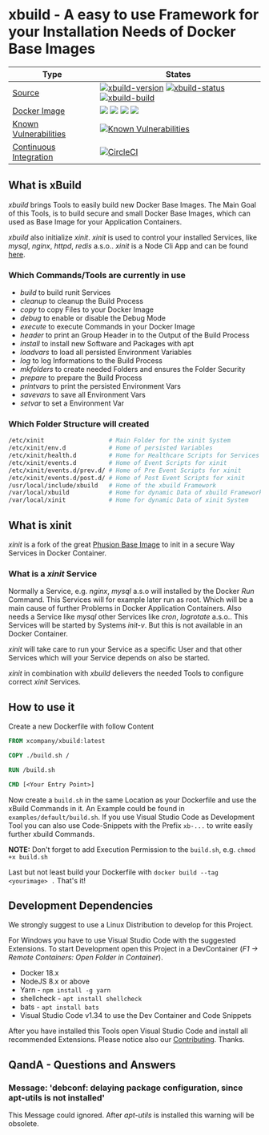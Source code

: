 # xbuild - A easy to use Framework for your Installation Needs of Docker Base Images

| Type | States |
|---|---|
| [Source](https://github.com/x-company/xbuild "View Source") | [![xbuild-version](https://img.shields.io/badge/Version-0.2.3-brightgreen.svg?style=flat)](https://github.com/x-company/xbuild) [![xbuild-status](https://img.shields.io/badge/Status-development%201-brightgreen.svg?style=flat)](https://github.com/x-company/xbuild/releases) [![xbuild-build](https://img.shields.io/badge/Builds-7-brightgreen.svg?style=flat)](https://github.com/x-company/xbuild) |
| [Docker Image](https://cloud.docker.com/u/xcompany/repository/docker/xcompany "Show Image on Docker Hub") | [![](https://images.microbadger.com/badges/image/xcompany/xbuild.svg)](https://microbadger.com/images/xcompany/xbuild "Get your own image badge on microbadger.com") [![](https://images.microbadger.com/badges/version/xcompany/xbuild.svg)](https://microbadger.com/images/xcompany/xbuild "Get your own version badge on microbadger.com") [![](https://images.microbadger.com/badges/commit/xcompany/xbuild.svg)](https://microbadger.com/images/xcompany/xbuild "Get your own commit badge on microbadger.com") [![](https://images.microbadger.com/badges/license/xcompany/xbuild.svg)](https://microbadger.com/images/xcompany/xbuild "Get your own license badge on microbadger.com") |
| [Known Vulnerabilities](https://snyk.io//test/github/x-company/xbuild "View Security Status") |[![Known Vulnerabilities](https://snyk.io//test/github/x-company/xbuild/badge.svg?targetFile=package.json)](https://snyk.io//test/github/x-company/xbuild?targetFile=package.json) |
| [Continuous Integration](https://circleci.com/gh/x-company/xbuild/tree/master "View Build Status") | [![CircleCI](https://circleci.com/gh/x-company/xbuild/tree/master.svg?style=svg)](https://circleci.com/gh/x-company/xbuild/tree/master) |

## What is xBuild

*xbuild* brings Tools to easily build new Docker Base Images. The Main Goal of this Tools, is to build secure and small Docker Base Images, which can used as Base Image for your Application Containers.

*xbuild* also initialize *xinit*. *xinit* is used to control your installed Services, like *mysql*, *nginx*, *httpd*, *redis* a.s.o.. *xinit* is a Node Cli App and can be found [here](https://www.npmjs.com/package/xinit).

### Which Commands/Tools are currently in use

- *build* to build runit Services
- *cleanup* to cleanup the Build Process
- *copy* to copy Files to your Docker Image
- *debug* to enable or disable the Debug Mode
- *execute* to execute Commands in your Docker Image
- *header* to print an Group Header in to the Output of the Build Process
- *install* to install new Software and Packages with apt
- *loadvars* to load all persisted Environment Variables
- *log* to log Informations to the Build Process
- *mkfolders* to create needed Folders and ensures the Folder Security
- *prepare* to prepare the Build Process
- *printvars* to print the persisted Environment Vars
- *savevars* to save all Environment Vars
- *setvar* to set a Environment Var

### Which Folder Structure will created

``` bash
/etc/xinit                  # Main Folder for the xinit System
/etc/xinit/env.d            # Home of persisted Variables
/etc/xinit/health.d         # Home for Healthcare Scripts for Services
/etc/xinit/events.d         # Home of Event Scripts for xinit
/etc/xinit/events.d/prev.d/ # Home of Pre Event Scripts for xinit
/etc/xinit/events.d/post.d/ # Home of Post Event Scripts for xinit
/usr/local/include/xbuild   # Home of the xbuild Framework
/var/local/xbuild           # Home for dynamic Data of xbuild Framework
/var/local/xinit            # Home for dynamic Data of xinit System
```

## What is xinit

*xinit* is a fork of the great [Phusion Base Image](http://phusion.github.io/baseimage-docker) to init in a secure Way Services in Docker Container.

### What is a *xinit* Service

Normally a Service, e.g. *nginx*, *mysql* a.s.o will installed by the Docker *Run* Command. This Services will for example later run as root. Which will be a main cause of further Problems in Docker Application Containers. Also needs a Service like *mysql* other Services like *cron*, *logrotate* a.s.o.. This Services will be started by Systems *init-v*. But this is not available in an Docker Container.

*xinit* will take care to run your Service as a specific User and that other Services which will your Service depends on also be started.

*xinit* in combination with *xbuild* delievers the needed Tools to configure correct *xinit* Services.

## How to use it

Create a new Dockerfile with follow Content

```dockerfile
FROM xcompany/xbuild:latest

COPY ./build.sh /

RUN /build.sh

CMD [<Your Entry Point>]
```

Now create a `build.sh` in the same Location as your Dockerfile and use the xBuild Commands in it. An Example could be found in `examples/default/build.sh`. If you use Visual Studio Code as Development Tool you can also use Code-Snippets with the Prefix `xb-...` to write easily further xbuild Commands.

**NOTE:** Don't forget to add Execution Permission to the `build.sh`, e.g. `chmod +x build.sh`

Last but not least build your Dockerfile with `docker build --tag <yourimage> .` That's it!

## Development Dependencies

We strongly suggest to use a Linux Distribution to develop for this Project.

For Windows you have to use Visual Studio Code with the suggested Extensions. To start Development open this Project in a DevContainer (*F1 -> Remote Containers: Open Folder in Container*).

- Docker 18.x
- NodeJS 8.x or above
- Yarn - `npm install -g yarn`
- shellcheck - `apt install shellcheck`
- bats - `apt install bats`
- Visual Studio Code v1.34 to use the Dev Container and Code Snippets

After you have installed this Tools open Visual Studio Code and install all recommended Extensions. Please notice also our [Contributing](CONTRIBUTING.md). Thanks.

## QandA - Questions and Answers

### Message: 'debconf: delaying package configuration, since apt-utils is not installed'

This Message could ignored. After *apt-utils* is installed this warning will be obsolete.
